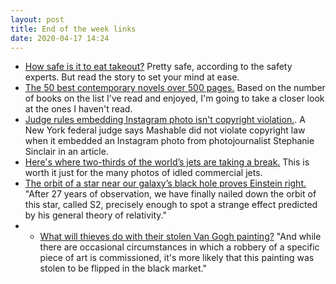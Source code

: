 ```yaml
---
layout: post
title: End of the week links
date: 2020-04-17 14:24
---
```


- [How safe is it to eat takeout?](https://www.npr.org/sections/health-shots/2020/04/08/822903487/how-safe-is-it-to-eat-take-out) Pretty safe, according to the safety experts. But read the story to set your mind at ease.
- [The 50 best contemporary novels over 500 pages.](https://lithub.com/the-50-best-contemporary-novels-over-500-pages/) Based on the number of books on the list I've read and enjoyed, I'm going to take a closer look at the ones I haven't read.
- [Judge rules embedding Instagram photo isn't copyright violation.](https://arstechnica.com/tech-policy/2020/04/judge-smacks-down-copyright-suit-over-instagram-embedding/). A New York federal judge says Mashable did not violate copyright law when it embedded an Instagram photo from photojournalist Stephanie Sinclair in an article.
- [Here's where two-thirds of the world’s jets are taking a break.](https://www.bloomberg.com/news/features/2020-04-16/coronavirus-travel-what-happens-to-planes-grounded-by-covid-19) This is worth it just for the many photos of idled commercial jets.
- [The orbit of a star near our galaxy’s black hole proves Einstein right.](https://www.newscientist.com/article/2240816-the-orbit-of-a-star-near-our-galaxys-black-hole-proves-einstein-right/) "After 27 years of observation, we have finally nailed down the orbit of this star, called S2, precisely enough to spot a strange effect predicted by his general theory of relativity."
- - [What will thieves do with their stolen Van Gogh painting?](https://www.esquire.com/entertainment/a32098106/vincent-van-gogh-stolen-painting-art-heist-robbers/) "And while there are occasional circumstances in which a robbery of a specific piece of art is commissioned, it's more likely that this painting was stolen to be flipped in the black market."